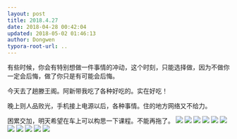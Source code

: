 ```yaml
---
layout: post
title: 2018.4.27
date: 2018-04-28 00:42:04
updated: 2018-05-02 01:46:13
author: Dongwen
typora-root-url: ..
---
```




有些时候，你会有特别想做一件事情的冲动，这个时刻，只能选择做，因为不做你一定会后悔，做了你只是有可能会后悔。

今天去了趟滕王阁。阿新带我吃了各种好吃的。实在好吃！

晚上则人品败光，手机接上电源以后，各种事情。住的地方网络又不给力。

困累交加，明天希望在车上可以构思一下课程。不能再拖了。           ![](/img/in-post/p50214660.jpg)
![](/img/in-post/p50214658.jpg)
![](/img/in-post/p50214627.jpg)
![](/img/in-post/p50214655.jpg)
![](/img/in-post/p50214661.jpg)
![](/img/in-post/p50214657.jpg)
![](/img/in-post/p50214654.jpg)
![](/img/in-post/p50214652.jpg)
![](/img/in-post/p50214659.jpg)
![](/img/in-post/p50214656.jpg)
![](/img/in-post/p50214653.jpg)
